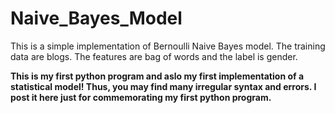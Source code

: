 # Naive_Bayes_Model

This is a simple implementation of Bernoulli Naive Bayes model. 
The training data are blogs. The features are bag of words and the label is gender.

<b>This is my first python program and aslo my first implementation of a statistical model! Thus, you may find many irregular syntax and errors.
I post it here just for commemorating my first python program.</b>
